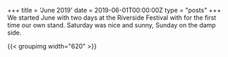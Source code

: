 +++
title = 'June 2019'
date = 2019-06-01T00:00:00Z
type = "posts"
+++
We started June with two days at the Riverside Festival with for the first time our own stand. Saturday was nice and 
sunny, Sunday on the damp side.

{{< groupimg width="620" >}}
